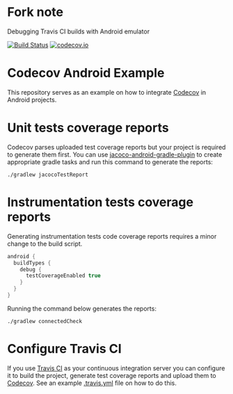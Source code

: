 # Fork note
Debugging Travis CI builds with Android emulator

[![Build Status](https://travis-ci.org/intari/example-android.svg?branch=master)](https://travis-ci.org/intari/example-android)
[![codecov.io](https://codecov.io/github/intari/example-android/coverage.svg?branch=master)](https://codecov.io/github/intari/example-android?branch=master)
# Codecov Android Example

This repository serves as an example on how to integrate [Codecov](https://codecov.io) in Android
projects.

# Unit tests coverage reports

Codecov parses uploaded test coverage reports but your project is required to generate them first.
You can use [jacoco-android-gradle-plugin](https://github.com/arturdm/jacoco-android-gradle-plugin)
to create appropriate gradle tasks and run this command to generate the reports:

```
./gradlew jacocoTestReport
```

# Instrumentation tests coverage reports

Generating instrumentation tests code coverage reports requires a minor change to the build script.

```groovy
android {
  buildTypes {
    debug {
      testCoverageEnabled true
    }
  }
}
```

Running the command below generates the reports: 

```
./gradlew connectedCheck
```

# Configure Travis CI

If you use [Travis CI](https://travis-ci.org) as your continuous integration server you can
configure it to build the project, generate test coverage reports and upload them to
[Codecov](https://codecov.io). See an example [.travis.yml](.travis.yml) file on how to do this.
